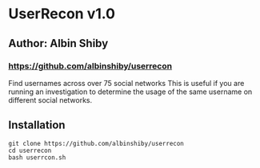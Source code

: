 # UserRecon v1.0
## Author: Albin Shiby
### https://github.com/albinshiby/userrecon


Find usernames across over 75 social networks
This is useful if you are running an investigation to determine the usage of the same username on different social networks.

## Installation

``` 
git clone https://github.com/albinshiby/userrecon
cd userrecon
bash userrcon.sh

```
